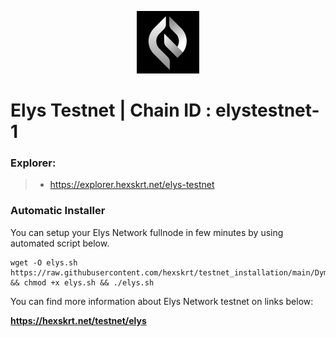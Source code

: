 <p align="center">
  <img height="100" height="auto" src="https://github.com/hexskrt/logos/blob/main/elys.jpg?raw=true">
</p>

# Elys Testnet | Chain ID : elystestnet-1

### Explorer:
>-  https://explorer.hexskrt.net/elys-testnet

### Automatic Installer
You can setup your Elys Network fullnode in few minutes by using automated script below.
```
wget -O elys.sh https://raw.githubusercontent.com/hexskrt/testnet_installation/main/Dymension/elys.sh && chmod +x elys.sh && ./elys.sh
```

You can find more information about Elys Network testnet on links below:

**https://hexskrt.net/testnet/elys**
